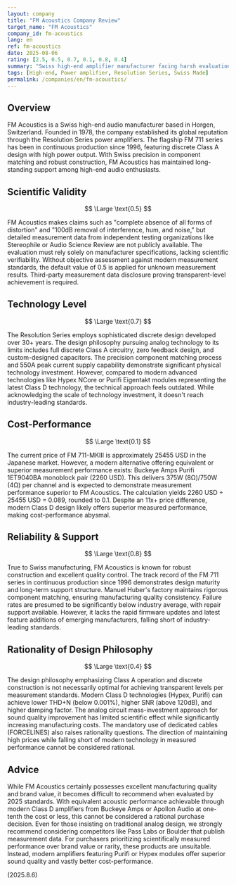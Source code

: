 ```yaml
---
layout: company
title: "FM Acoustics Company Review"
target_name: "FM Acoustics"
company_id: fm-acoustics
lang: en
ref: fm-acoustics
date: 2025-08-06
rating: [2.5, 0.5, 0.7, 0.1, 0.8, 0.4]
summary: "Swiss high-end amplifier manufacturer facing harsh evaluation under modern measurement standards and price competitiveness"
tags: [High-end, Power amplifier, Resolution Series, Swiss Made]
permalink: /companies/en/fm-acoustics/
---
```

## Overview

FM Acoustics is a Swiss high-end audio manufacturer based in Horgen, Switzerland. Founded in 1978, the company established its global reputation through the Resolution Series power amplifiers. The flagship FM 711 series has been in continuous production since 1996, featuring discrete Class A design with high power output. With Swiss precision in component matching and robust construction, FM Acoustics has maintained long-standing support among high-end audio enthusiasts.

## Scientific Validity

$$ \Large \text{0.5} $$

FM Acoustics makes claims such as "complete absence of all forms of distortion" and "100dB removal of interference, hum, and noise," but detailed measurement data from independent testing organizations like Stereophile or Audio Science Review are not publicly available. The evaluation must rely solely on manufacturer specifications, lacking scientific verifiability. Without objective assessment against modern measurement standards, the default value of 0.5 is applied for unknown measurement results. Third-party measurement data disclosure proving transparent-level achievement is required.

## Technology Level

$$ \Large \text{0.7} $$

The Resolution Series employs sophisticated discrete design developed over 30+ years. The design philosophy pursuing analog technology to its limits includes full discrete Class A circuitry, zero feedback design, and custom-designed capacitors. The precision component matching process and 550A peak current supply capability demonstrate significant physical technology investment. However, compared to modern advanced technologies like Hypex NCore or Purifi Eigentakt modules representing the latest Class D technology, the technical approach feels outdated. While acknowledging the scale of technology investment, it doesn't reach industry-leading standards.

## Cost-Performance

$$ \Large \text{0.1} $$

The current price of FM 711-MKIII is approximately 25455 USD in the Japanese market. However, a modern alternative offering equivalent or superior measurement performance exists: Buckeye Amps Purifi 1ET9040BA monoblock pair (2260 USD). This delivers 375W (8Ω)/750W (4Ω) per channel and is expected to demonstrate measurement performance superior to FM Acoustics. The calculation yields 2260 USD ÷ 25455 USD = 0.089, rounded to 0.1. Despite an 11x+ price difference, modern Class D design likely offers superior measured performance, making cost-performance abysmal.

## Reliability & Support

$$ \Large \text{0.8} $$

True to Swiss manufacturing, FM Acoustics is known for robust construction and excellent quality control. The track record of the FM 711 series in continuous production since 1996 demonstrates design maturity and long-term support structure. Manuel Huber's factory maintains rigorous component matching, ensuring manufacturing quality consistency. Failure rates are presumed to be significantly below industry average, with repair support available. However, it lacks the rapid firmware updates and latest feature additions of emerging manufacturers, falling short of industry-leading standards.

## Rationality of Design Philosophy

$$ \Large \text{0.4} $$

The design philosophy emphasizing Class A operation and discrete construction is not necessarily optimal for achieving transparent levels per measurement standards. Modern Class D technologies (Hypex, Purifi) can achieve lower THD+N (below 0.001%), higher SNR (above 120dB), and higher damping factor. The analog circuit mass-investment approach for sound quality improvement has limited scientific effect while significantly increasing manufacturing costs. The mandatory use of dedicated cables (FORCELINES) also raises rationality questions. The direction of maintaining high prices while falling short of modern technology in measured performance cannot be considered rational.

## Advice

While FM Acoustics certainly possesses excellent manufacturing quality and brand value, it becomes difficult to recommend when evaluated by 2025 standards. With equivalent acoustic performance achievable through modern Class D amplifiers from Buckeye Amps or Apollon Audio at one-tenth the cost or less, this cannot be considered a rational purchase decision. Even for those insisting on traditional analog design, we strongly recommend considering competitors like Pass Labs or Boulder that publish measurement data. For purchasers prioritizing scientifically measured performance over brand value or rarity, these products are unsuitable. Instead, modern amplifiers featuring Purifi or Hypex modules offer superior sound quality and vastly better cost-performance.

(2025.8.6)
